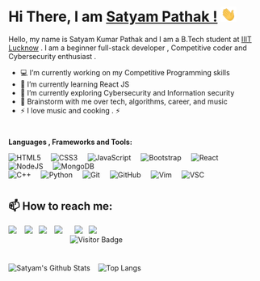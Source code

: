 
<h1>Hi There, I am <a  href="https://github.com/Satyam-Pathak">Satyam Pathak !</a> <img  src="https://raw.githubusercontent.com/ABSphreak/ABSphreak/master/gifs/Hi.gif" width="30px"></h1>

Hello, my name is Satyam Kumar Pathak and I am a B.Tech student at [IIIT Lucknow](https://iiitl.ac.in/) . I am a beginner full-stack developer , Competitive coder and Cybersecurity enthusiast .

- 💻 I’m currently working on my Competitive Programming skills
- 🔭 I’m currently learning React JS
- 🌱 I’m currently exploring  Cybersecurity and Information security
- 💬 Brainstorm with me over tech, algorithms, career, and music 
- ⚡️ I love music and cooking . ⚡️
#

**Languages , Frameworks and Tools:**

![HTML5](https://img.shields.io/badge/-HTML5-black?logo=html5&style=social)&nbsp;&nbsp;&nbsp;&nbsp;
![CSS3](https://img.shields.io/badge/-CSS3-black?logo=css3&style=social)&nbsp;&nbsp;&nbsp;&nbsp;
![JavaScript](https://img.shields.io/badge/-JavaScript-black?logo=javascript&style=social)&nbsp;&nbsp;&nbsp;&nbsp;
![Bootstrap](https://img.shields.io/badge/-Bootstrap-black?logo=bootstrap&style=social)&nbsp;&nbsp;&nbsp;&nbsp;
![React](https://img.shields.io/badge/-ReactJS-black?logo=React&style=social)&nbsp;&nbsp;&nbsp;&nbsp;
![NodeJS](https://img.shields.io/badge/-NodeJS-black?logo=Node.js&style=social)&nbsp;&nbsp;&nbsp;&nbsp;
![MongoDB](https://img.shields.io/badge/-MongoDB-black?logo=MongoDB&style=social)&nbsp;&nbsp;&nbsp;&nbsp;<br>
![C++](https://img.shields.io/badge/-C++-black?logo=C%2B%2B&style=social)&nbsp;&nbsp;&nbsp;&nbsp;
![Python](https://img.shields.io/badge/-Python-black?logo=Python&style=social)&nbsp;&nbsp;&nbsp;&nbsp;
![Git](https://img.shields.io/badge/-Git-black?logo=git&style=social)&nbsp;&nbsp;&nbsp;&nbsp;
![GitHub](https://img.shields.io/badge/-GitHub-black?logo=github&style=social)&nbsp;&nbsp;&nbsp;&nbsp;
![Vim](https://img.shields.io/badge/-Vim-black?logo=Vim&style=social)&nbsp;&nbsp;&nbsp;&nbsp;
![VSC](https://img.shields.io/badge/-Visual%20Studio%20Code-black?logo=Visual%20Studio%20code&style=social)&nbsp;&nbsp;
#
## 📫 How to reach me:

<a href="https://www.linkedin.com/in/satyam-kumar-pathak-b977aa1aa/"><img src="https://cdn2.iconfinder.com/data/icons/social-media-2285/512/1_Linkedin_unofficial_colored_svg-128.png" width="40"></a>&nbsp;&nbsp;&nbsp;&nbsp;<a href="mailto:psatyam3006@gmail.com"><img src="https://image.flaticon.com/icons/svg/281/281769.svg" width="40"></a>&nbsp;&nbsp;&nbsp;<a href="https://stackoverflow.com/users/13472206/kuji"><img src="https://www.iconfinder.com/icons/1220346/download/svg/512" width="40"></a>&nbsp;&nbsp;&nbsp;&nbsp;<a href="https://www.instagram.com/satyampathak02"><img src="https://cdn2.iconfinder.com/data/icons/social-media-2285/512/1_Instagram_colored_svg_1-128.png" width="40"></a>&nbsp;&nbsp;&nbsp;&nbsp;&nbsp;&nbsp;<a href="https://www.reddit.com/u/Kosty4/"><img src="https://www.iconfinder.com/icons/3225187/download/svg/512" width="40"></a>&nbsp;&nbsp;&nbsp;<a href="https://codechef.com/users/kuji"><img src="https://cdn.jsdelivr.net/npm/simple-icons@3.10.0/icons/codechef.svg" width="40"></a>
&nbsp;&nbsp;&nbsp;&nbsp;&nbsp;&nbsp;&nbsp;&nbsp;&nbsp;&nbsp;&nbsp;&nbsp;
&nbsp;&nbsp;&nbsp;&nbsp;&nbsp;&nbsp;&nbsp;&nbsp;&nbsp;&nbsp;&nbsp;&nbsp;
&nbsp;&nbsp;&nbsp;&nbsp;&nbsp;&nbsp;&nbsp;&nbsp;&nbsp;&nbsp;&nbsp;&nbsp;
&nbsp;&nbsp;&nbsp;&nbsp;&nbsp;&nbsp;&nbsp;&nbsp;&nbsp;&nbsp;&nbsp;&nbsp;
&nbsp;&nbsp;&nbsp;&nbsp;&nbsp;&nbsp;&nbsp;&nbsp;&nbsp;&nbsp;&nbsp;&nbsp;
&nbsp;&nbsp;&nbsp;&nbsp;&nbsp;&nbsp;&nbsp;&nbsp;&nbsp;&nbsp;&nbsp;&nbsp;
&nbsp;&nbsp;&nbsp;&nbsp;&nbsp;&nbsp;&nbsp;&nbsp;&nbsp;&nbsp;&nbsp;&nbsp;
&nbsp;&nbsp;&nbsp;&nbsp;&nbsp;&nbsp;&nbsp;&nbsp;&nbsp;&nbsp;&nbsp;&nbsp;
&nbsp;&nbsp;&nbsp;&nbsp;
![Visitor Badge](https://visitor-badge.laobi.icu/badge?page_id=satyampathak223.satyampathak223)

</p>

#


![Satyam's Github Stats](https://github-readme-stats.vercel.app/api?username=satyampathak223&count_private=true&show_icons=true&include_all_commits=true)&nbsp;&nbsp;&nbsp;
![Top Langs](https://github-readme-stats.vercel.app/api/top-langs/?username=satyampathak223&hide=TeX&count_private=true)

#
